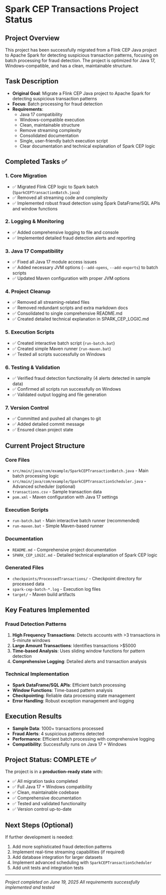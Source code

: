 # Spark CEP Transactions Project Status

## Project Overview

This project has been successfully migrated from a Flink CEP Java project to Apache Spark for detecting suspicious transaction patterns, focusing on batch processing for fraud detection. The project is optimized for Java 17, Windows-compatible, and has a clean, maintainable structure.

## Task Description

- **Original Goal**: Migrate a Flink CEP Java project to Apache Spark for detecting suspicious transaction patterns
- **Focus**: Batch processing for fraud detection
- **Requirements**:
  - Java 17 compatibility
  - Windows-compatible execution
  - Clean, maintainable structure
  - Remove streaming complexity
  - Consolidated documentation
  - Single, user-friendly batch execution script
  - Clear documentation and technical explanation of Spark CEP logic

## Completed Tasks ✅

### 1. Core Migration

- ✅ Migrated Flink CEP logic to Spark batch (`SparkCEPTransactionBatch.java`)
- ✅ Removed all streaming code and complexity
- ✅ Implemented robust fraud detection using Spark DataFrame/SQL APIs and window functions

### 2. Logging & Monitoring

- ✅ Added comprehensive logging to file and console
- ✅ Implemented detailed fraud detection alerts and reporting

### 3. Java 17 Compatibility

- ✅ Fixed all Java 17 module access issues
- ✅ Added necessary JVM options (`--add-opens`, `--add-exports`) to batch scripts
- ✅ Updated Maven configuration with proper JVM options

### 4. Project Cleanup

- ✅ Removed all streaming-related files
- ✅ Removed redundant scripts and extra markdown docs
- ✅ Consolidated to single comprehensive README.md
- ✅ Created detailed technical explanation in SPARK_CEP_LOGIC.md

### 5. Execution Scripts

- ✅ Created interactive batch script (`run-batch.bat`)
- ✅ Created simple Maven runner (`run-maven.bat`)
- ✅ Tested all scripts successfully on Windows

### 6. Testing & Validation

- ✅ Verified fraud detection functionality (4 alerts detected in sample data)
- ✅ Confirmed all scripts run successfully on Windows
- ✅ Validated output logging and file generation

### 7. Version Control

- ✅ Committed and pushed all changes to git
- ✅ Added detailed commit message
- ✅ Ensured clean project state

## Current Project Structure

### Core Files

- `src/main/java/com/example/SparkCEPTransactionBatch.java` - Main batch processing logic
- `src/main/java/com/example/SparkCEPTransactionScheduler.java` - Advanced scheduler (optional)
- `transactions.csv` - Sample transaction data
- `pom.xml` - Maven configuration with Java 17 settings

### Execution Scripts

- `run-batch.bat` - Main interactive batch runner (recommended)
- `run-maven.bat` - Simple Maven-based runner

### Documentation

- `README.md` - Comprehensive project documentation
- `SPARK_CEP_LOGIC.md` - Detailed technical explanation of Spark CEP logic

### Generated Files

- `checkpoints/ProcessedTransactions/` - Checkpoint directory for processed data
- `spark-cep-batch-*.log` - Execution log files
- `target/` - Maven build artifacts

## Key Features Implemented

### Fraud Detection Patterns

1. **High Frequency Transactions**: Detects accounts with >3 transactions in 5-minute windows
2. **Large Amount Transactions**: Identifies transactions >$5000
3. **Time-based Analysis**: Uses sliding window functions for pattern detection
4. **Comprehensive Logging**: Detailed alerts and transaction analysis

### Technical Implementation

- **Spark DataFrame/SQL APIs**: Efficient batch processing
- **Window Functions**: Time-based pattern analysis
- **Checkpointing**: Reliable data processing state management
- **Error Handling**: Robust exception management and logging

## Execution Results

- **Sample Data**: 1000+ transactions processed
- **Fraud Alerts**: 4 suspicious patterns detected
- **Performance**: Efficient batch processing with comprehensive logging
- **Compatibility**: Successfully runs on Java 17 + Windows

## Project Status: COMPLETE ✅

The project is in a **production-ready state** with:

- ✅ All migration tasks completed
- ✅ Full Java 17 + Windows compatibility
- ✅ Clean, maintainable codebase
- ✅ Comprehensive documentation
- ✅ Tested and validated functionality
- ✅ Version control up-to-date

## Next Steps (Optional)

If further development is needed:

1. Add more sophisticated fraud detection patterns
2. Implement real-time streaming capabilities (if required)
3. Add database integration for larger datasets
4. Implement advanced scheduling with `SparkCEPTransactionScheduler`
5. Add unit tests and integration tests

---
*Project completed on June 19, 2025*
*All requirements successfully implemented and tested*
